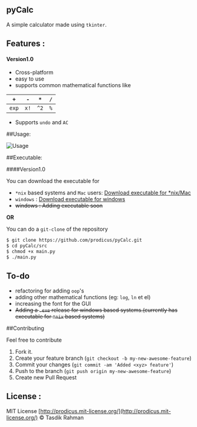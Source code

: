## pyCalc

A simple calculator made using `tkinter`. 

## Features : 

#### Version1.0

* Cross-platform
* easy to use
* supports common mathematical functions like 

| `+`   | `-`  | `*`  | `/`  |
|:-:|---|---|---|
| `exp`  |  `x!` | `^2`  |  `%` |

* Supports `undo` and `AC`

##Usage:

![Usage](https://raw.githubusercontent.com/prodicus/pyCalc/master/pyCalc_usage.gif)

##Executable:

####Version1.0

You can download the executable for 

* `*nix` based systems and `Mac` users: [Download executable for *nix/Mac](https://github.com/prodicus/pyCalc/releases/download/v1.0/pyCalc_v1)
* `windows` : [Download executable for windows](https://github.com/prodicus/pyCalc/releases/download/v1.0/pyCalc_v1.exe)
* ~~windows : Adding executable soon~~

**OR**

You can do a `git-clone` of the repository

```bash
$ git clone https://github.com/prodicus/pyCalc.git
$ cd pyCalc/src
$ chmod +x main.py
$ ./main.py
```

## To-do

* refactoring for adding `oop`'s 
* adding other mathematical functions (eg: `log`, `ln` et el)
* increasing the font for the GUI
* ~~Adding a `.exe` release for windows based systems.(currently has executable for `*nix` based systems)~~

##Contributing

Feel free to contribute

1. Fork it.
2. Create your feature branch (`git checkout -b my-new-awesome-feature`)
3. Commit your changes (`git commit -am 'Added <xyz> feature'`)
4. Push to the branch (`git push origin my-new-awesome-feature`)
5. Create new Pull Request

## License :

MIT License [http://prodicus.mit-license.org/](http://prodicus.mit-license.org/) &copy; Tasdik Rahman

